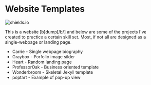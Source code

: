 # Website Templates

![shields.io](https://img.shields.io/cocoapods/l/AFNetworking.svg)

This is a website [b]dump[/b/] and below are some of the projects I've created to practice a certain skill set. Most, if not all are designed as a single-webpage or landing page.

* Carrie - Single webpage biography
* Graybox - Porfolio image silder
* Heart - Random landing page
* ProfessorOak - Business oriented template
* Wonderbroom	- Skeletal Jekyll template
* poptart - Example of pop-up view

